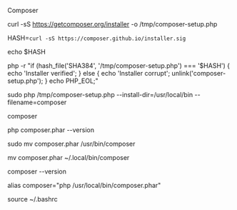 Composer

curl -sS https://getcomposer.org/installer -o /tmp/composer-setup.php

HASH=`curl -sS https://composer.github.io/installer.sig`

echo $HASH

php -r "if (hash_file('SHA384', '/tmp/composer-setup.php') === '$HASH') { echo 'Installer verified'; } else { echo 'Installer corrupt'; unlink('composer-setup.php'); } echo PHP_EOL;"

sudo php /tmp/composer-setup.php --install-dir=/usr/local/bin --filename=composer

composer


php composer.phar --version

sudo mv composer.phar /usr/bin/composer

mv composer.phar ~/.local/bin/composer

composer --version


alias composer="php /usr/local/bin/composer.phar"

source ~/.bashrc
